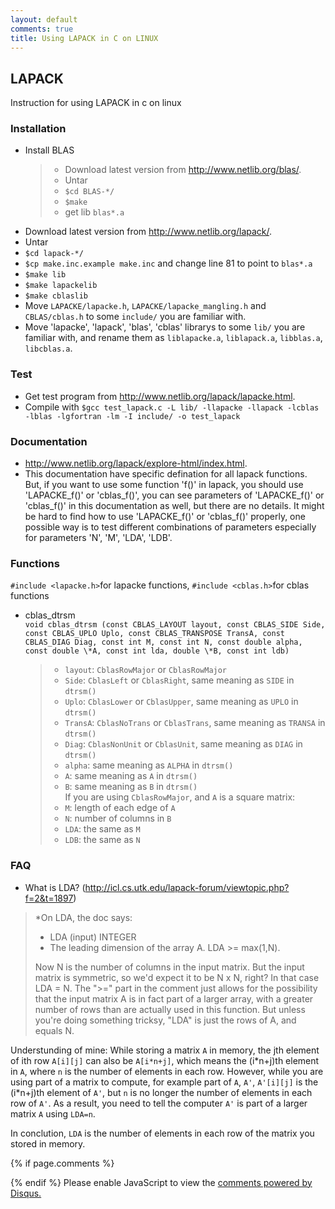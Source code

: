 ```yaml
---
layout: default
comments: true
title: Using LAPACK in C on LINUX
---
```

## LAPACK
Instruction for using LAPACK in c on linux

### Installation
* Install BLAS
     > * Download latest version from http://www.netlib.org/blas/.  
     > * Untar   
     > * `$cd BLAS-*/`  
     > * `$make`  
     > * get lib `blas*.a`  
* Download latest version from http://www.netlib.org/lapack/.
* Untar
* `$cd lapack-*/`
* `$cp make.inc.example make.inc` and change line 81 to point to `blas*.a`
* `$make lib`
* `$make lapackelib`
* `$make cblaslib`
* Move `LAPACKE/lapacke.h`, `LAPACKE/lapacke_mangling.h` and `CBLAS/cblas.h` to some `include/` you are familiar with. 
* Move 'lapacke', 'lapack', 'blas', 'cblas' librarys to some `lib/` you are familiar with, and rename them as `liblapacke.a`, `liblapack.a`, `libblas.a`, `libcblas.a`.

### Test
* Get test program from http://www.netlib.org/lapack/lapacke.html.
* Compile with `$gcc test_lapack.c -L lib/ -llapacke -llapack -lcblas -lblas -lgfortran -lm -I include/ -o test_lapack` 
      
### Documentation
* http://www.netlib.org/lapack/explore-html/index.html.
* This documentation have specific defination for all lapack functions. But, if you want to use some function 'f()' in lapack, you should use 'LAPACKE_f()' or 'cblas_f()', you can see parameters of 'LAPACKE_f()' or 'cblas_f()' in this documentation as well, but there are no details. It might be hard to find how to use 'LAPACKE_f()' or 'cblas_f()' properly, one possible way is to test different combinations of parameters especially for parameters 'N', 'M', 'LDA', 'LDB'.

### Functions
`#include <lapacke.h>`for lapacke functions, `#include <cblas.h>`for cblas functions  
- cblas_dtrsm  
`void cblas_dtrsm (const CBLAS_LAYOUT layout, const CBLAS_SIDE Side, const CBLAS_UPLO Uplo, const CBLAS_TRANSPOSE TransA, const CBLAS_DIAG Diag, const int M, const int N, const double alpha, const double \*A, const int lda, double \*B, const int ldb)`   
     > - `layout`: `CblasRowMajor` or `CblasRowMajor`   
     > - `Side`: `CblasLeft` or `CblasRight`, same meaning as `SIDE` in `dtrsm()`  
     > - `Uplo`: `CblasLower` or `CblasUpper`, same meaning as `UPLO` in `dtrsm()`  
     > - `TransA`: `CblasNoTrans` or `CblasTrans`, same meaning as `TRANSA` in `dtrsm()`  
     > - `Diag`: `CblasNonUnit` or `CblasUnit`, same meaning as `DIAG` in `dtrsm()`  
     > - `alpha`: same meaning as `ALPHA` in `dtrsm()`  
     > - `A`: same meaning as `A` in `dtrsm()`  
     > - `B`: same meaning as `B` in `dtrsm()`  
If you are using `CblasRowMajor`, and `A` is a square matrix:  
     > - `M`: length of each edge of `A`  
     > - `N`: number of columns in `B`  
     > - `LDA`: the same as `M`  
     > - `LDB`: the same as `N`  

### FAQ
* What is LDA? (http://icl.cs.utk.edu/lapack-forum/viewtopic.php?f=2&t=1897)
> *On LDA, the doc says:
>
> * LDA (input) INTEGER
> * The leading dimension of the array A. LDA >= max(1,N).
>
> Now N is the number of columns in the input matrix. But the input matrix is symmetric, so we'd expect it to be N x N, right? In that case LDA = N. The ">=" part in the comment just allows for the possibility that the input matrix A is in fact part of a larger array, with a greater number of rows than are actually used in this function. But unless you're doing something tricksy, "LDA" is just the rows of A, and equals N.  
  
  Understunding of mine: While storing a matrix `A` in memory, the jth element of ith row `A[i][j]` can also be `A[i*n+j]`, which means the (i\*n+j)th element in `A`, where `n` is the number of elements in each row. However, while you are using part of a matrix to compute, for example part of `A`, `A'`, `A'[i][j]` is the (i\*n+j)th element of `A'`, but `n` is no longer the number of elements in each row of `A'`. As a result, you need to tell the computer `A'` is part of a larger matrix `A` using `LDA=n`.   
    
  In conclution, `LDA` is the number of elements in each row of the matrix you stored in memory.  


{% if page.comments %}
<div id="disqus_thread"></div>
<script>

/**
*  RECOMMENDED CONFIGURATION VARIABLES: EDIT AND UNCOMMENT THE SECTION BELOW TO INSERT DYNAMIC VALUES FROM YOUR PLATFORM OR CMS.
*  LEARN WHY DEFINING THESE VARIABLES IS IMPORTANT: https://disqus.com/admin/universalcode/#configuration-variables*/
/*
var disqus_config = function () {
this.page.url = PAGE_URL;  // Replace PAGE_URL with your page's canonical URL variable
this.page.identifier = PAGE_IDENTIFIER; // Replace PAGE_IDENTIFIER with your page's unique identifier variable
};
*/
(function() { // DON'T EDIT BELOW THIS LINE
var d = document, s = d.createElement('script');
s.src = 'https://blog-of-ke-liu.disqus.com/embed.js';
s.setAttribute('data-timestamp', +new Date());
(d.head || d.body).appendChild(s);
})();
</script>
{% endif %}
<noscript>Please enable JavaScript to view the <a href="https://disqus.com/?ref_noscript">comments powered by Disqus.</a></noscript>
                            
